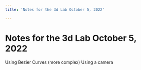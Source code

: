 ```yaml
---
title: 'Notes for the 3d Lab October 5, 2022'

---
```


# Notes for the 3d Lab October 5, 2022
Using Bezier Curves (more complex)
Using a camera 